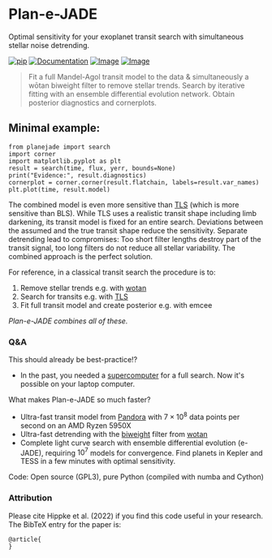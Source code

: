 Plan-e-JADE
====================

Optimal sensitivity for your exoplanet transit search with simultaneous stellar noise detrending.

[![pip](https://img.shields.io/badge/pip-install%20planejade-blue.svg)](https://pypi.org/project/planejade/)
[![Documentation](https://img.shields.io/badge/documentation-%E2%9C%93-blue.svg)](https://planejade.readthedocs.io/en/latest/index.html)
[![Image](https://img.shields.io/badge/Examples-%E2%9C%93-blue.svg)](https://github.com/hippke/planejade/tree/main/examples)
[![Image](https://img.shields.io/badge/arXiv-2205.09410-blue.svg)](https://arxiv.org/abs/2205.09410)

>Fit a full Mandel-Agol transit model to the data & simultaneously a wōtan biweight filter to remove stellar trends. Search by iterative fitting with an ensemble differential evolution network. Obtain posterior diagnostics and cornerplots.

## Minimal example:
```
from planejade import search
import corner
import matplotlib.pyplot as plt
result = search(time, flux, yerr, bounds=None)
print("Evidence:", result.diagnostics)
cornerplot = corner.corner(result.flatchain, labels=result.var_names)
plt.plot(time, result.model)
```

The combined model is even more sensitive than [TLS](https://github.com/hippke/tls) (which is more sensitive than BLS). While TLS uses a realistic transit shape including limb darkening, its transit model is fixed for an entire search. Deviations between the assumed and the true transit shape reduce the sensitivity. Separate detrending lead to compromises: Too short filter lengths destroy part of the transit signal, too long filters do not reduce all stellar variability. The combined approach is the perfect solution. 

For reference, in a classical transit search the procedure is to:
1. Remove stellar trends e.g. with [wotan](https://github.com/hippke/wotan)
2. Search for transits e.g. with [TLS](https://github.com/hippke/tls)
3. Fit full transit model and create posterior e.g. with emcee

*Plan-e-JADE combines all of these.*

### Q&A
This should already be best-practice!?
- In the past, you needed a [supercomputer](https://ui.adsabs.harvard.edu/abs/2020AJ....159..283T/abstract) for a full search. Now it's possible on your laptop computer.

What makes Plan-e-JADE so much faster?
- Ultra-fast transit model from [Pandora](https://github.com/hippke/pandora) with $7\times10^8$ data points per second on an AMD Ryzen 5950X
- Ultra-fast detrending with the [biweight](https://github.com/hippke/wotan/blob/master/tutorials/02%20Sliders.ipynb) filter from [wotan](https://github.com/hippke/wotan)
- Complete light curve search with ensemble differential evolution (e-JADE), requiring $10^7$ models for convergence. Find planets in Kepler and TESS in a few minutes with optimal sensitivity.

Code: Open source (GPL3), pure Python (compiled with numba and Cython)


### Attribution
Please cite Hippke et al. (2022) if you find this code useful in your research. The BibTeX entry for the paper is:
```
@article{
}
```
